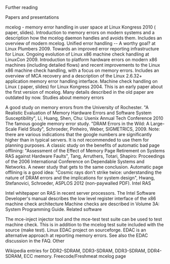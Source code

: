 Further reading

Papers and presentations

mcelog - memory error handling in user space at Linux Kongress 2010 ( paper, slides). Introduction to memory errors on modern systems and a description how the mcelog daemon handles and avoids them. Includes an overview of modern mcelog.
Unified error handling -- A worthy goal? at Linux Plumbers 2009. Towards an improved error reporting infrastructure for Linux.
Ongoing evolution of Linux x86 machine check handling at LinuxCon 2009. Introduction to platform hardware errors on modern x86 machines (including detailed flows) and recent improvements to the Linux x86 machine check handling, with a focus on memory errors. Includes an overview of MCA recovery and a description of the Linux 2.6.32+ application memory error handling interface.
Machine check handling on Linux ( paper, slides) for Linux Kongress 2004. This is an early paper about the first version of mcelog. Many details described in the old paper are outdated by now.
Studies about memory errors

A good study on memory errors from the University of Rochester. "A Realistic Evaluation of Memory Hardware Errors and Software System Susceptibility", Li, Huang, Shen, Chu: Usenix Annual Tech Conference 2010
The famous google memory error study. "DRAM Errors in the Wild: A Large-Scale Field Study", Schroeder, Pinheiro, Weber, SIGMETRICS, 2009. Note: there are various indications that the google numbers are significantly higher than in typical servers. It is not recommended to use them for planning purposes.
A classic study on the benefits of automatic bad page offlining: "Assessment of the Effect of Memory Page Retirement on Systems RAS against Hardware Faults", Tang, Arruthers, Totari, Shapiro: Proceedings of the 2006 International Conference on Dependable Systems and Networks.
A newer study that gets to the same conclusion. Automatic page offlining is a good idea: "Cosmic rays don't strike twice: understanding the nature of DRAM errors and the implications for system design", Hwang, Stefanovici, Schroeder, ASPLOS 2012 (non-paywalled PDF).
Intel RAS

Intel whitepaper on RAS in recent server processors.
The Intel Software Developer's manual describes the low level register interface of the x86 machine check architecture Machine checks are described in Volume 3A: System Programming Guide.
Related software

The mce-inject injector tool and the mce-test test suite can be used to test machine check. This is in addition to the mcelog test suite included with the source (make test).
Linux EDAC project on sourceforge. EDAC is an alternative approach at reporting memory errors. See also the EDAC discussion in the FAQ.
Other

Wikipedia entries for DDR2-SDRAM, DDR3-SDRAM, DDR3-SDRAM, DDR4-SDRAM, ECC memory.
Freecode/Freshmeat mcelog page
